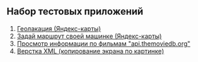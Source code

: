 ## Набор тестовых приложений

1. [Геолакация (Яндекс-карты)](https://github.com/st989-ks/Codebox/tree/yandex_map_kit/point_position)
2. [Задай маршрут своей машинке (Яндекс-карты)](https://github.com/st989-ks/Codebox/tree/yandex_map_kit/transport_route)
3. [Просмотр информации по фильмам "api.themoviedb.org"](https://github.com/st989-ks/Codebox/tree/api_themoviedb_org/movie)
4. [Верстка XML (копирование экрана по картинке)](https://github.com/st989-ks/Codebox/tree/layout_XML/educational_process)

